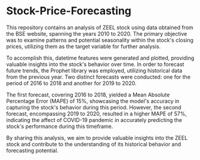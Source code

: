 # Stock-Price-Forecasting

This repository contains an analysis of ZEEL stock using data obtained from the BSE website, spanning the years 2010 to 2020. The primary objective was to examine patterns and potential seasonality within the stock's closing prices, utilizing them as the target variable for further analysis.

To accomplish this, datetime features were generated and plotted, providing valuable insights into the stock's behavior over time. In order to forecast future trends, the Prophet library was employed, utilizing historical data from the previous year. Two distinct forecasts were conducted: one for the period of 2016 to 2018 and another for 2019 to 2020.

The first forecast, covering 2016 to 2018, yielded a Mean Absolute Percentage Error (MAPE) of 15%, showcasing the model's accuracy in capturing the stock's behavior during this period. However, the second forecast, encompassing 2019 to 2020, resulted in a higher MAPE of 57%, indicating the affect of COVID-19 pandemic in accurately predicting the stock's performance during this timeframe.

By sharing this analysis, we aim to provide valuable insights into the ZEEL stock and contribute to the understanding of its historical behavior and forecasting potential.
